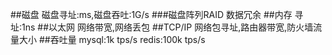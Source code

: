 ##磁盘
磁盘寻址:ms,磁盘吞吐:1G/s
###磁盘阵列RAID
数据冗余
##内存
寻址:1ns
##以太网
网络带宽,网络丢包
##TCP/IP
网络包寻址,路由器带宽,防火墙流量大小
##吞吐量
mysql:1k tps/s
redis:100k tps/s

